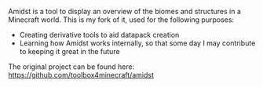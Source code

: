 Amidst is a tool to display an overview of the biomes and structures in a Minecraft world. This is my fork of it, used for the following purposes:
* Creating derivative tools to aid datapack creation
* Learning how Amidst works internally, so that some day I may contribute to keeping it great in the future

The original project can be found here: https://github.com/toolbox4minecraft/amidst
